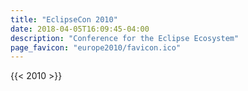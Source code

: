 ```yaml
---
title: "EclipseCon 2010"
date: 2018-04-05T16:09:45-04:00
description: "Conference for the Eclipse Ecosystem"
page_favicon: "europe2010/favicon.ico"
---
```


{{< 2010 >}}